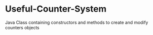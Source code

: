 Useful-Counter-System
=====================

Java Class containing constructors and methods to create and modify counters objects
